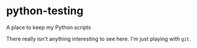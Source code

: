 # python-testing
A place to keep my Python scripts

There really isn't anything interesting to see here. I'm just playing with `git`.
